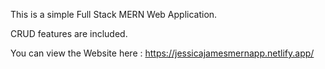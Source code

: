 
This is a simple Full Stack MERN Web Application. 

CRUD features are included.

You can view the Website here : https://jessicajamesmernapp.netlify.app/
